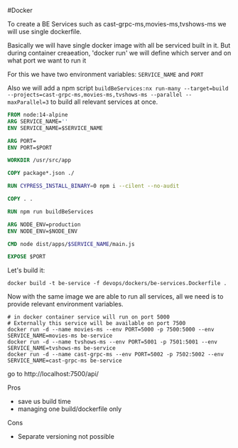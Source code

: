 #Docker


To create a BE Services such as cast-grpc-ms,movies-ms,tvshows-ms we will use single dockerfile.

Basically we will have single docker image with all be serviced built in it.
But during container creaeation, 'docker run' we will define which server and on what port we want to run it

For this we have two environment variables: `SERVICE_NAME` and `PORT`

Also we will add a npm script `buildBeServices:nx run-many --target=build --projects=cast-grpc-ms,movies-ms,tvshows-ms --parallel --maxParallel=3` to build all relevant services at once.

```dockerfile
FROM node:14-alpine
ARG SERVICE_NAME=''
ENV SERVICE_NAME=$SERVICE_NAME

ARG PORT=
ENV PORT=$PORT

WORKDIR /usr/src/app

COPY package*.json ./

RUN CYPRESS_INSTALL_BINARY=0 npm i --cilent --no-audit

COPY . .

RUN npm run buildBeServices

ARG NODE_ENV=production
ENV NODE_ENV=$NODE_ENV

CMD node dist/apps/$SERVICE_NAME/main.js

EXPOSE $PORT
```

Let's build it:
```shell
docker build -t be-service -f devops/dockers/be-services.Dockerfile .
```

Now with the same image we are able to run all services, all we need is to provide relevant environment variables.

```shell
# in docker container service will run on port 5000
# Externally this service will be available on port 7500
docker run -d --name movies-ms --env PORT=5000 -p 7500:5000 --env SERVICE_NAME=movies-ms be-service
docker run -d --name tvshows-ms --env PORT=5001 -p 7501:5001 --env SERVICE_NAME=tvshows-ms be-service
docker run -d --name cast-grpc-ms --env PORT=5002 -p 7502:5002 --env SERVICE_NAME=cast-grpc-ms be-service
```
go to http://localhost:7500/api/

Pros
- save us build time
- managing one build/dockerfile only

Cons
- Separate versioning not possible






